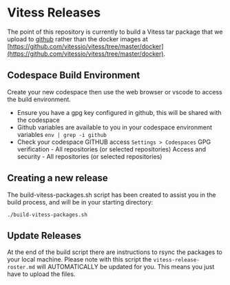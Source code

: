 # Vitess Releases

The point of this repository is currently to build a Vitess tar package that we
upload to [github](https://github.com/vitessio/vitess/releases) rather than the
docker images at
[https://github.com/vitessio/vitess/tree/master/docker](https://github.com/vitessio/vitess/tree/master/docker).

## Codespace Build Environment

Create your new codespace then use the web browser or vscode to access the build
environment. 

* Ensure you have a gpg key configured in github, this will be shared with the codespace
* Github variables are available to you in your codespace environment variables `env | grep -i github`
* Check your codespace GITHUB access `Settings > Codespaces`
  GPG verification - All repositories (or selected repositories)
  Access and security - All repositories (or selected repositories)

## Creating a new release

The build-vitess-packages.sh script has been created to assist you in the
build process, and will be in your starting directory:

`./build-vitess-packages.sh`

## Update Releases

At the end of the build script there are instructions to rsync the packages
to your local machine. Please note with this script the `vitess-release-roster.md`
will AUTOMATICALLY be updated for you. This means you just have to upload the files.